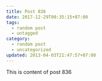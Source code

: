 ```yaml
---
title: Post 836
date: 2017-12-29T00:35:15+07:00
tags:
  - random post
  - untagged
category:
  - random post
  - uncategorized
updated: 2013-04-03T21:47:57+07:00
---
```

This is content of post 836